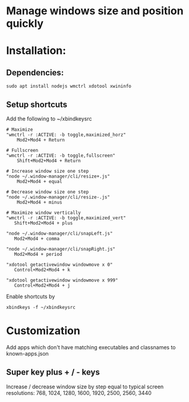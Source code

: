# Manage windows size and position quickly

# Installation:
## Dependencies:
```
sudo apt install nodejs wmctrl xdotool xwininfo
```

## Setup shortcuts
Add the following to ~/xbindkeysrc
```
# Maximize
"wmctrl -r :ACTIVE: -b toggle,maximized_horz"
    Mod2+Mod4 + Return

# Fullscreen
"wmctrl -r :ACTIVE: -b toggle,fullscreen"
    Shift+Mod2+Mod4 + Return

# Increase window size one step
"node ~/.window-manager/cli/resize+.js"
    Mod2+Mod4 + equal

# Decrease window size one step
"node ~/.window-manager/cli/resize-.js"
    Mod2+Mod4 + minus

# Maximize window vertically
"wmctrl -r :ACTIVE: -b toggle,maximized_vert"
   Shift+Mod2+Mod4 + plus

"node ~/.window-manager/cli/snapLeft.js"
   Mod2+Mod4 + comma

"node ~/.window-manager/cli/snapRight.js"
   Mod2+Mod4 + period

"xdotool getactivewindow windowmove x 0"
   Control+Mod2+Mod4 + k

"xdotool getactivewindow windowmove x 999"
   Control+Mod2+Mod4 + j
  ```
Enable shortcuts by
```
xbindkeys -f ~/xbindkeysrc
```

# Customization
Add apps which don't have matching executables and classnames to known-apps.json

## Super key plus + / - keys
  Increase / decrease window size by step equal to typical screen resolutions: 768, 1024, 1280, 1600, 1920, 2500, 2560, 3440
